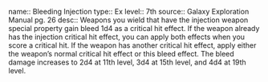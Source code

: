 name:: Bleeding Injection 
type:: Ex
level:: 7th 
source:: Galaxy Exploration Manual pg. 26
desc:: Weapons you wield that have the injection weapon special property gain bleed 1d4 as a critical hit effect. If the weapon already has the injection critical hit effect, you can apply both effects when you score a critical hit. If the weapon has another critical hit effect, apply either the weapon’s normal critical hit effect or this bleed effect. The bleed damage increases to 2d4 at 11th level, 3d4 at 15th level, and 4d4 at 19th level.

